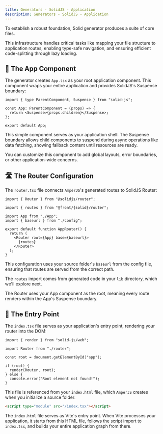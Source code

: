 ```yaml
---
title: Generators - SolidJS - Application
description: Generators - SolidJS - Application
---
```


To establish a robust foundation, Solid generator produces a suite of core files.

This infrastructure handles critical tasks like mapping your file structure to application routes,
enabling type-safe navigation, and ensuring efficient code-splitting through lazy loading.

## 🎨 The App Component

The generator creates `App.tsx` as your root application component.
This component wraps your entire application and provides SolidJS's Suspense boundary:

```tsx [App.tsx]
import { type ParentComponent, Suspense } from "solid-js";

const App: ParentComponent = (props) => {
  return <Suspense>{props.children}</Suspense>;
};

export default App;
```

This simple component serves as your application shell.
The Suspense boundary allows child components to suspend during async operations
like data fetching, showing fallback content until resources are ready.

You can customize this component to add global layouts, error boundaries,
or other application-wide concerns.

## 🛣️ The Router Configuration

The `router.tsx` file connects `AmperJS`'s generated routes to SolidJS Router:

```tsx [router.tsx]
import { Router } from "@solidjs/router";

import { routes } from "@front/{solid}/router";

import App from "./App";
import { baseurl } from "./config";

export default function AppRouter() {
  return (
    <Router root={App} base={baseurl}>
      {routes}
    </Router>
  );
}
```

This configuration uses your source folder's `baseurl` from the config file,
ensuring that routes are served from the correct path.

The `routes` import comes from generated code in your `lib` directory,
which we'll explore next.

The Router uses your App component as the root,
meaning every route renders within the App's Suspense boundary.

## 🎯 The Entry Point

The `index.tsx` file serves as your application's entry point,
rendering your router into the DOM:

```tsx [index.tsx]
import { render } from "solid-js/web";

import Router from "./router";

const root = document.getElementById("app");

if (root) {
  render(Router, root);
} else {
  console.error("Root element not found!");
}
```

This file is referenced from your `index.html` file,
which `AmperJS` creates when you initialize a source folder:

```html
<script type="module" src="/index.tsx"></script>
```

The `index.html` file serves as Vite's entry point.
When Vite processes your application, it starts from this HTML file,
follows the script import to `index.tsx`, and builds your entire application graph from there.

